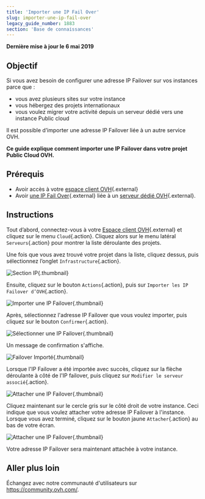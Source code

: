 ```yaml
---
title: 'Importer une IP Fail Over'
slug: importer-une-ip-fail-over
legacy_guide_number: 1883
section: 'Base de connaissances'
---
```


**Dernière mise à jour le 6 mai 2019**

## Objectif

Si vous avez besoin de configurer une adresse IP Failover sur vos instances parce que :

- vous avez plusieurs sites sur votre instance 
- vous hébergez des projets internationaux
- vous voulez migrer votre activité depuis un serveur dédié vers une instance Public cloud

Il est possible d’importer une adresse IP Failover liée à un autre service OVH.

**Ce guide explique comment importer une IP Failover dans votre projet Public Cloud OVH.**

## Prérequis

* Avoir accès à votre [espace client OVH](https://www.ovh.com/auth/?action=gotomanager){.external}
* Avoir [une IP Fail Over](https://www.ovh.com/fr/serveurs_dedies/ip_failover.xml){.external} liée à un [serveur dédié OVH](https://www.ovh.com/fr/serveurs_dedies/){.external}.

## Instructions

Tout d’abord, connectez-vous à votre [Espace client OVH](https://www.ovh.com/auth/?action=gotomanager){.external} et cliquez sur le menu `Cloud`{.action}. Cliquez alors sur le menu latéral `Serveurs`{.action} pour montrer la liste déroulante des projets.

Une fois que vous avez trouvé votre projet dans la liste, cliquez dessus, puis sélectionnez l’onglet `Infrastructure`{.action}.

![Section IP](images/import-failover-ip-01.png){.thumbnail}

Ensuite, cliquez sur le bouton `Actions`{.action}, puis sur `Importer les IP Failover d’OVH`{.action}.

![Importer une IP Failover](images/import-failover-ip-02.png){.thumbnail}

Après, sélectionnez l'adresse IP Failover que vous voulez importer, puis cliquez sur le bouton `Confirmer`{.action}.

![Sélectionner une IP Failover](images/import-failover-ip-03.png){.thumbnail}

Un message de confirmation s'affiche.

![Failover Importé](images/import-failover-ip-04.png){.thumbnail}

Lorsque l'IP Failover a été importée avec succès, cliquez sur la flèche déroulante à côté de l'IP failover, puis cliquez sur `Modifier le serveur associé`{.action}.

![Attacher une IP Failover](images/import-failover-ip-05.png){.thumbnail}

Cliquez maintenant sur le cercle gris sur le côté droit de votre instance. Ceci indique que vous voulez attacher votre adresse IP Failover à l'instance. Lorsque vous avez terminé, cliquez sur le bouton jaune `Attacher`{.action} au bas de votre écran.

![Attacher une IP Failover](images/import-failover-ip-06.png){.thumbnail}

Votre adresse IP Failover sera maintenant attachée à votre instance.

## Aller plus loin

Échangez avec notre communauté d'utilisateurs sur <https://community.ovh.com/>.